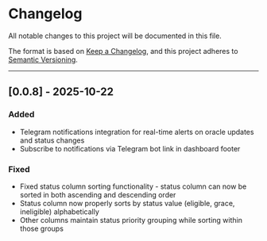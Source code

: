 # Changelog

All notable changes to this project will be documented in this file.

The format is based on [Keep a Changelog](https://keepachangelog.com/en/1.0.0/),
and this project adheres to [Semantic Versioning](https://semver.org/spec/v2.0.0.html).

---

## [0.0.8] - 2025-10-22

### Added
- Telegram notifications integration for real-time alerts on oracle updates and status changes
- Subscribe to notifications via Telegram bot link in dashboard footer

### Fixed
- Fixed status column sorting functionality - status column can now be sorted in both ascending and descending order
- Status column now properly sorts by status value (eligible, grace, ineligible) alphabetically
- Other columns maintain status priority grouping while sorting within those groups

